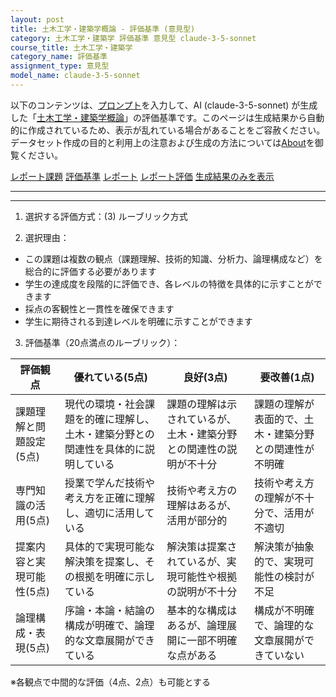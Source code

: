 ```yaml
---
layout: post
title: 土木工学・建築学概論 - 評価基準 (意見型)
category: 土木工学・建築学 評価基準 意見型 claude-3-5-sonnet
course_title: 土木工学・建築学
category_name: 評価基準
assignment_type: 意見型
model_name: claude-3-5-sonnet
---
```


以下のコンテンツは、[プロンプト](http://127.0.0.1:8000/generated/土木工学・建築学/claude-3-5-sonnet/prompt_評価基準-意見型.md)を入力して、AI (claude-3-5-sonnet) が生成した「[土木工学・建築学概論](/contents/土木工学・建築学/)」の評価基準です。このページは生成結果から自動的に作成されているため、表示が乱れている場合があることをご容赦ください。
データセット作成の目的と利用上の注意および生成の方法については[About](/About)を御覧ください。

[レポート課題](../レポート課題-意見型)
[評価基準](../評価基準-意見型)
[レポート](../レポート-意見型)
[レポート評価](../レポート評価-意見型)
[生成結果のみを表示](http://127.0.0.1:8000/generated/土木工学・建築学/claude-3-5-sonnet/評価基準-意見型.md)
  

***
***
  
1. 選択する評価方式：(3) ルーブリック方式

2. 選択理由：
- この課題は複数の観点（課題理解、技術的知識、分析力、論理構成など）を総合的に評価する必要があります
- 学生の達成度を段階的に評価でき、各レベルの特徴を具体的に示すことができます
- 採点の客観性と一貫性を確保できます
- 学生に期待される到達レベルを明確に示すことができます

3. 評価基準（20点満点のルーブリック）：

| 評価観点 | 優れている(5点) | 良好(3点) | 要改善(1点) |
|----------|----------------|-----------|------------|
| 課題理解と問題設定(5点) | 現代の環境・社会課題を的確に理解し、土木・建築分野との関連性を具体的に説明している | 課題の理解は示されているが、土木・建築分野との関連性の説明が不十分 | 課題の理解が表面的で、土木・建築分野との関連性が不明確 |
| 専門知識の活用(5点) | 授業で学んだ技術や考え方を正確に理解し、適切に活用している | 技術や考え方の理解はあるが、活用が部分的 | 技術や考え方の理解が不十分で、活用が不適切 |
| 提案内容と実現可能性(5点) | 具体的で実現可能な解決策を提案し、その根拠を明確に示している | 解決策は提案されているが、実現可能性や根拠の説明が不十分 | 解決策が抽象的で、実現可能性の検討が不足 |
| 論理構成・表現(5点) | 序論・本論・結論の構成が明確で、論理的な文章展開ができている | 基本的な構成はあるが、論理展開に一部不明確な点がある | 構成が不明確で、論理的な文章展開ができていない |

※各観点で中間的な評価（4点、2点）も可能とする
